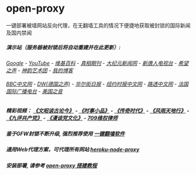 # open-proxy
一键部署被墙网站反向代理，在无翻墙工具的情况下便捷地获取被封锁的国际新闻及国内禁闻

#####  演示站（服务器被封锁后将自动重建并在此更新）:
######  [Google](http://108.160.136.216:8888/search?q=425事件) - [YouTube](https://nogfw.the-youtube.win) - [维基百科](http://108.160.136.216:8100/wiki/喬高-麥塔斯調查報告) - [真相期刊](http://108.160.136.216:8300/display.aspx?category_id=3&zhuanti_id=2) - [大纪元新闻网](http://108.160.136.216:10080) - [新唐人电视台](http://108.160.136.216:8000) - [希望之声](http://108.160.136.216:8200) - [神韵艺术团](http://108.160.136.216:8000/xtr/gb/prog673.html) - [我的博客](http://108.160.136.216:10000/)<br/> <br/> [BBC中文网](http://108.160.136.216:9100/zhongwen) - [DW(德国之声)](http://108.160.136.216:9200/zh/在线报导/s-9058?&zhongwen=simp) - [华尔街日报](http://108.160.136.216:9300) - [纽约时报中文网](http://108.160.136.216:9400) - [路透中文网](http://108.160.136.216:9500/) - [法国国际广播电台](http://108.160.136.216:9600/) - [美国之音](http://108.160.136.216:9700/) 

##### 精彩视频： [《文昭谈古论今》](https://github.com/gfw-breaker/wenzhao/blob/master/README.md) - [《时事小品》](https://github.com/gfw-breaker/ntdtv-comedy/blob/master/README.md) - [《传奇时代》](http://108.160.136.216:10000/videos/legend/) - [《风雨天地行》](http://108.160.136.216:10000/videos/fytdx/) - [《九评共产党》](http://108.160.136.216:10000/videos/jiuping/) - [《漫谈党文化》](http://108.160.136.216:10000/videos/mtdwh/) - [709维权律师](http://108.160.136.216:10000/videos/709/)

##### 鉴于GFW封锁不断升级, 强烈推荐使用 [一键翻墙软件](https://github.com/gfw-breaker/nogfw/blob/master/README.md) 

##### 通用Web代理方案，可代理所有网站 [heroku-node-proxy](https://github.com/gfw-breaker/heroku-node-proxy#--end--) 

##### 安装部署, 请参考 [open-proxy 搭建教程](https://github.com/gfw-breaker/open-proxy/wiki#open-proxy-%E6%90%AD%E5%BB%BA%E6%95%99%E7%A8%8B)

